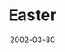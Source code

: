 ---
layout: message
category: message
series: "Easter"
title: "Easter"
date: 2002-03-30
message_id: 288
---